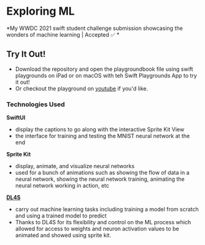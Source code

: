 # Exploring ML
*My WWDC 2021 swift student challenge submission showcasing the wonders of machine learning | Accepted ✅ *

## Try It Out!
- Download the repository and open the playgroundbook file using swift playgrounds on iPad or on macOS with teh Swift Playgrounds App to try it out!
- Or checkout the playground on [youtube](https://youtu.be/K9yRi89Ub5U) if you'd like.

### Technologies Used 
**SwiftUI**
  - display the captions to go along with the interactive Sprite Kit View
  - the interface for training and testing the MNIST neural network at the end

**Sprite Kit**
  - display, animate, and visualize neural networks
  - used for a bunch of animations such as showing the flow of data in a neural network, showing the neural network training, animating the neural network working in action, etc

[**DL4S**](https://github.com/palle-k/DL4S)
  - carry out machine learning tasks including training a model from scratch and using a trained model to predict
  - Thanks to DL4S for its flexibility and control on the ML process which allowed for access to weights and neuron activation values to be animated and showed using sprite kit.
